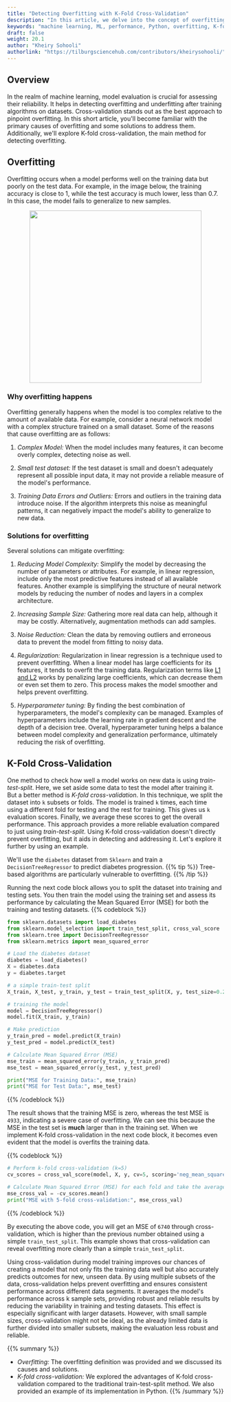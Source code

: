 ```yaml
---
title: "Detecting Overfitting with K-Fold Cross-Validation"
description: "In this article, we delve into the concept of overfitting and introduce K-fold cross-validation as a reliable technique for identifying overfitting in models."
keywords: "machine learning, ML, performance, Python, overfitting, K-fold Crossvalidation, performance, regularization, hyperparameter tuning"
draft: false
weight: 20.1
author: "Kheiry Sohooli"
authorlink: "https://tilburgsciencehub.com/contributors/kheirysohooli/" 
---
```


## Overview
In the realm of machine learning, model evaluation is crucial for assessing their reliability. It helps in detecting overfitting and underfitting after training algorithms on datasets. Cross-validation stands out as the best approach to pinpoint overfitting.
In this short article, you'll become familiar with the primary causes of overfitting and some solutions to address them. Additionally, we'll explore K-fold cross-validation, the main method for detecting overfitting.

## Overfitting 
Overfitting occurs when a model performs well on the training data but poorly on the test data. For example, in the image below, the training accuracy is close to 1, while the test accuracy is much lower, less than 0.7. In this case, the model fails to generalize to new samples.
<div align="center">
  <img src="../images/overfitting.png" width="400">
</div> 

### Why overfitting happens
Overfitting generally happens when the model is too complex relative to the amount of available data. For example, consider a neural network model with a complex structure trained on a small dataset. Some of the reasons that cause overfitting are as follows: 

1. *Complex Model:* When the model includes many features, it can become overly complex, detecting noise as well.

2. *Small test dataset:* If the test dataset is small and doesn't adequately represent all possible input data, it may not provide a reliable measure of the model's performance.

3. *Training Data Errors and Outliers:* Errors and outliers in the training data introduce noise. If the algorithm interprets this noise as meaningful patterns, it can negatively impact the model's ability to generalize to new data.

### Solutions for overfitting
Several solutions can mitigate  overfitting:

1. *Reducing Model Complexity:* Simplify the model by decreasing the number of parameters or attributes. For example, in linear regression, include only the most predictive features instead of all available features. Another example is simplifying the structure of neural network models by reducing the number of nodes and layers in a complex architecture.

2. *Increasing Sample Size:* Gathering more real data can help, although it may be costly. Alternatively, augmentation methods can add samples.

3. *Noise Reduction:* Clean the data by removing outliers and erroneous data to prevent the model from fitting to noisy data.

4. *Regularization:* Regularization in linear regression is a technique used to prevent overfitting. When a linear model has large coefficients for its features, it tends to overfit the training data. Regularization terms like [L1 and L2](https://tilburgsciencehub.com/topics/analyze/machine-learning/supervised/ml_objective_functions/) works by penalizing large coefficients, which can decrease them or even set them to zero. This process makes the model smoother and helps prevent overfitting.

5. *Hyperparameter tuning:* By finding the best combination of hyperparameters, the model's complexity can be managed. Examples of hyperparameters include the learning rate in gradient descent and the depth of a decision tree. Overall, hyperparameter tuning helps a balance between model complexity and generalization performance, ultimately reducing the risk of overfitting.

## K-Fold Cross-Validation
One method to check how well a model works on new data is using *train-test-split*. Here, we set aside some data to test the model after training it. But a better method is *K-fold cross-validation*. In this technique, we split the dataset into `k` subsets or folds. The model is trained `k` times, each time using a different fold for testing and the rest for training. This gives us `k` evaluation scores. Finally, we average these scores to get the overall performance. This approach provides a more reliable evaluation compared to just using *train-test-split*.
Using K-fold cross-validation doesn't directly prevent overfitting, but it aids in detecting and addressing it. Let's explore it further by using an example.

We'll use the `diabetes` dataset from `Sklearn` and train a `DecisionTreeRegressor` to predict diabetes progression.
{{% tip %}}
Tree-based algorithms are particularly vulnerable to overfitting. 
{{% /tip %}}

Running the next code block allows you to split the dataset into training and testing sets. You then train the model using the training set and assess its performance by calculating the Mean Squared Error (MSE) for both the training and testing datasets.
{{% codeblock %}}
```Python
from sklearn.datasets import load_diabetes
from sklearn.model_selection import train_test_split, cross_val_score
from sklearn.tree import DecisionTreeRegressor
from sklearn.metrics import mean_squared_error

# Load the diabetes dataset
diabetes = load_diabetes()
X = diabetes.data
y = diabetes.target

# a simple train-test split 
X_train, X_test, y_train, y_test = train_test_split(X, y, test_size=0.2, random_state=42)

# training the model
model = DecisionTreeRegressor()
model.fit(X_train, y_train)

# Make prediction
y_train_pred = model.predict(X_train)
y_test_pred = model.predict(X_test)

# Calculate Mean Squared Error (MSE)
mse_train = mean_squared_error(y_train, y_train_pred)
mse_test = mean_squared_error(y_test, y_test_pred)

print("MSE for Training Data:", mse_train)
print("MSE for Test Data:", mse_test)
```
{{% /codeblock %}}

The result shows that the training MSE is zero, whereas the test MSE is `4933`, indicating a severe case of overfitting. We can see this because the MSE in the test set is **much** larger than in the training set. When we  implement K-fold cross-validation in the next code block, it becomes even evident that the model is overfits the training data.

{{% codeblock %}}
```Python
# Perform k-fold cross-validation (k=5)
cv_scores = cross_val_score(model, X, y, cv=5, scoring='neg_mean_squared_error')

# Calculate Mean Squared Error (MSE) for each fold and take the average
mse_cross_val = -cv_scores.mean()
print("MSE with 5-fold cross-validation:", mse_cross_val)
```
{{% /codeblock %}}

By executing the above code, you will get an MSE of `6740` through cross-validation, which is higher than the previous number obtained using a simple `train_test_split`. This example shows that cross-validation can reveal overfitting more clearly than a simple `train_test_split`.

Using cross-validation during model training improves our chances of creating a model that not only fits the training data well but also accurately predicts outcomes for new, unseen data. By using multiple subsets of the data, cross-validation helps prevent overfitting and ensures consistent performance across different data segments. It averages the model's performance across k sample sets, providing robust and reliable results by reducing the variability in training and testing datasets. This effect is especially significant with larger datasets. However, with small sample sizes, cross-validation might not be ideal, as the already limited data is further divided into smaller subsets, making the evaluation less robust and reliable.

 {{% summary %}}
- *Overfitting:* The overfitting definition was provided and we discussed its causes and solutions.
- *K-fold cross-validation:* We explored the advantages of K-fold cross-validation compared to the traditional train-test-split method. We also provided an example of its implementation in Python.
 {{% /summary %}}
